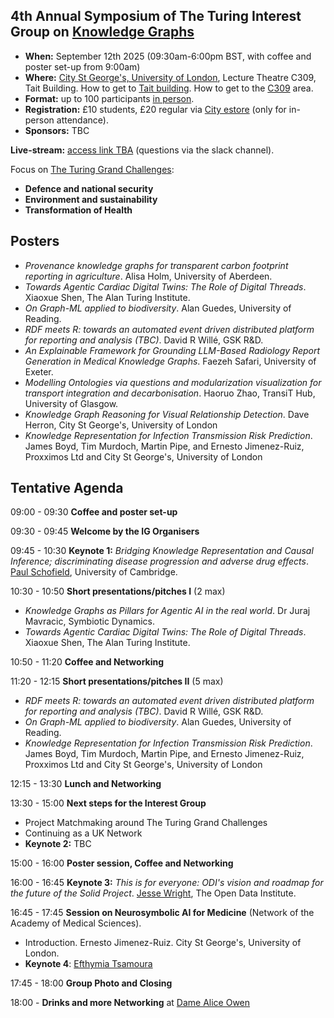## 4th Annual Symposium of The Turing Interest Group on [Knowledge Graphs](https://www.turing.ac.uk/research/interest-groups/knowledge-graphs)

- **When:** September 12th 2025 (09:30am-6:00pm BST, with coffee and poster set-up from 9:00am)
- **Where:** [City St George's, University of London](https://www.citystgeorges.ac.uk/), Lecture Theatre C309, Tait Building. How to get to [Tait building](https://goo.gl/maps/DkxQcdR5fSyuy1hy9). How to get to the [C309](https://bit.ly/symposium-video-getting-to-c309) area.
- **Format:** up to 100 participants <ins>in person</ins>. 
- **Registration:** £10 students, £20 regular via [City estore](https://www.citystgeorges.ac.uk/news-and-events/events/2025/september/4th-annual-symposium-of-the-turing-interest-group-on-knowledge-graphs) (only for in-person attendance).
- **Sponsors:** TBC
<!--- **Photos:** TBA -->
<!-- **Call for presentations and posters:** (now closed)
  - [Poster presentation and potential sponsorship from industry](https://forms.gle/8M8Je79aHuz9Abb48) (please reach for additional details).
  - [Poster presentation from academia](https://forms.gle/aYktpvP6CurTyzhMA).
-->
**Live-stream:** [access link TBA]() (questions via the slack channel).


Focus on [The Turing Grand Challenges](https://www.turing.ac.uk/research):
- **Defence and national security**
- **Environment and sustainability**
- **Transformation of Health**


## Posters
- *Provenance knowledge graphs for transparent carbon footprint reporting in agriculture*. Alisa Holm, University of Aberdeen.
- *Towards Agentic Cardiac Digital Twins: The Role of Digital Threads*. Xiaoxue Shen, The Alan Turing Institute.
- *On Graph-ML applied to biodiversity*. Alan Guedes, University of Reading.
- *RDF meets R: towards an automated event driven distributed platform for reporting and analysis (TBC)*. David R Willé, GSK R&D.
- *An Explainable Framework for Grounding LLM-Based Radiology Report Generation in Medical Knowledge Graphs*. Faezeh Safari, University of Exeter.
- *Modelling Ontologies via questions and modularization visualization for transport integration and decarbonisation*. Haoruo Zhao, TransiT Hub, University of Glasgow.
- *Knowledge Graph Reasoning for Visual Relationship Detection*. Dave Herron, City St George's, University of London
- *Knowledge Representation for Infection Transmission Risk Prediction*. James Boyd, Tim Murdoch, Martin Pipe, and Ernesto Jimenez-Ruiz, Proxximos Ltd and City St George's, University of London

## Tentative Agenda

09:00 - 09:30 **Coffee and poster set-up**

09:30 - 09:45 **Welcome by the IG Organisers**

09:45 - 10:30 **Keynote 1:** *Bridging Knowledge Representation and Causal Inference; discriminating disease progression and adverse drug effects*. [Paul Schofield](https://www.pdn.cam.ac.uk/directory/paul-schofield), University of Cambridge.

10:30 - 10:50 **Short presentations/pitches I** (2 max)
- *Knowledge Graphs as Pillars for Agentic AI in the real world*. Dr Juraj Mavracic, Symbiotic Dynamics.
- *Towards Agentic Cardiac Digital Twins: The Role of Digital Threads*. Xiaoxue Shen, The Alan Turing Institute.

10:50 - 11:20 **Coffee and Networking**

11:20 - 12:15 **Short presentations/pitches II** (5 max)
- *RDF meets R: towards an automated event driven distributed platform for reporting and analysis (TBC)*. David R Willé, GSK R&D.
- *On Graph-ML applied to biodiversity*. Alan Guedes, University of Reading.
- *Knowledge Representation for Infection Transmission Risk Prediction*. James Boyd, Tim Murdoch, Martin Pipe, and Ernesto Jimenez-Ruiz, Proxximos Ltd and City St George's, University of London

12:15 - 13:30 **Lunch and Networking**

13:30 - 15:00 **Next steps for the Interest Group**
- Project Matchmaking around The Turing Grand Challenges
- Continuing as a UK Network
- **Keynote 2:** TBC

<!--14:45 - 15:15 Project Matchmaking around The Turing Grand Challenges
<!-- - Support for seed-corn projects in the area of KGs and ontologies and their applications (GCHQ). Nigel D -->

15:00 - 16:00 **Poster session, Coffee and Networking**

16:00 - 16:45 **Keynote 3:** *This is for everyone: ODI's vision and roadmap for the future of the Solid Project*. [Jesse Wright](https://theodi.org/profile/jesse-wright/), The Open Data Institute.

<!--16:15 - 16:45 Project Matchmaking around The Turing Grand Challenges (Presentation from Groups)-->

16:45 - 17:45 **Session on Neurosymbolic AI for Medicine** (Network of the Academy of Medical Sciences).
- Introduction. Ernesto Jimenez-Ruiz. City St George's, University of London.
- **Keynote 4**: [Efthymia Tsamoura](https://tsamoura.github.io/)

17:45 - 18:00 **Group Photo and Closing**

18:00 - **Drinks and more Networking** at [Dame Alice Owen](https://maps.app.goo.gl/JFGwGSVFZFFf9LQa6)

<!--
<br>
<p align="center">
<img src="https://raw.githubusercontent.com/turing-knowledge-graphs/meet-ups/main/poster-2nd-symposium-ig-kg.png" width="550" alt="Symposium">
</p>
-->


